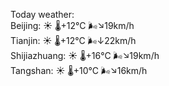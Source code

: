 Today weather:  
Beijing: ☀️   🌡️+12°C 🌬️↘19km/h  
Tianjin: ☀️   🌡️+12°C 🌬️↓22km/h  
Shijiazhuang: ☀️   🌡️+16°C 🌬️↘19km/h  
Tangshan: ☀️   🌡️+10°C 🌬️↘16km/h  
